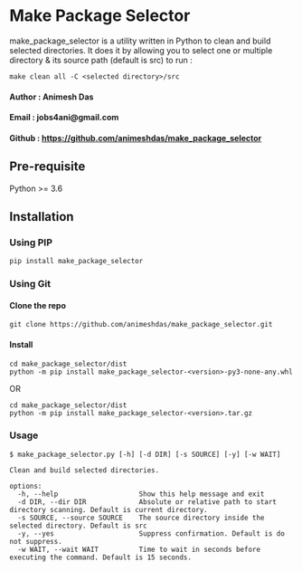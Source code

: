 # Make Package Selector

make_package_selector is a utility written in Python to clean and build selected directories. It does it by allowing you to select one or multiple directory & its source path (default is src) to run : </br>

`make clean all -C <selected directory>/src`

#### Author : Animesh Das 
#### Email : &#106;&#111;&#98;&#115;&#52;&#97;&#110;&#105;&#64;&#103;&#109;&#97;&#105;&#108;&#46;&#99;&#111;&#109;


#### Github : https://github.com/animeshdas/make_package_selector


## Pre-requisite
Python >= 3.6

## Installation

### Using PIP
```
pip install make_package_selector
```

### Using Git
#### Clone the repo
```
git clone https://github.com/animeshdas/make_package_selector.git
```
#### Install
```
cd make_package_selector/dist
python -m pip install make_package_selector-<version>-py3-none-any.whl
```
OR
```
cd make_package_selector/dist
python -m pip install make_package_selector-<version>.tar.gz
```

### Usage

```
$ make_package_selector.py [-h] [-d DIR] [-s SOURCE] [-y] [-w WAIT] 

Clean and build selected directories.

options:
  -h, --help                    Show this help message and exit
  -d DIR, --dir DIR             Absolute or relative path to start directory scanning. Default is current directory.
  -s SOURCE, --source SOURCE    The source directory inside the selected directory. Default is src 
  -y, --yes                     Suppress confirmation. Default is do not suppress. 
  -w WAIT, --wait WAIT          Time to wait in seconds before executing the command. Default is 15 seconds.

```